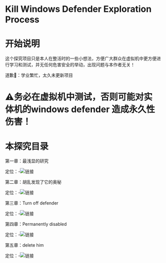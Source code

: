 # Kill Windows Defender Exploration Process
# 开始说明
这个探究项目只是本人在整活时的一些小想法，方便广大群众在虚拟机中更方便进行学习和测试，并无任何危害安全的举动，出现问题与本作者无关！

道歉🙇：学业繁忙，太久未更新项目
# ⚠务必在虚拟机中测试，否则可能对实体机的windows defender 造成永久性伤害！
# 本探究目录
第一章：最浅显的研究

定位：-![链接](https://github.com/sun12yyds/Kill-Windows-Defender-Exploration-Process/blob/main/Chapter%201)

第二章：胡乱发现了它的奥秘

定位：-![链接](https://github.com/sun12yyds/Kill-Windows-Defender-Exploration-Process/blob/main/Chapter%202)

第三章：Turn off defender

定位：-![链接](https://github.com/sun12yyds/Kill-Windows-Defender-Exploration-Process/blob/main/Chapter%203)

第四章：Permanently disabled

定位：-![链接](https://github.com/sun12yyds/Kill-Windows-Defender-Exploration-Process/blob/main/Chapter%204)

第五章：delete him

定位：-![链接](https://github.com/sun12yyds/Kill-Windows-Defender-Exploration-Process/blob/main/Chapter%205)
